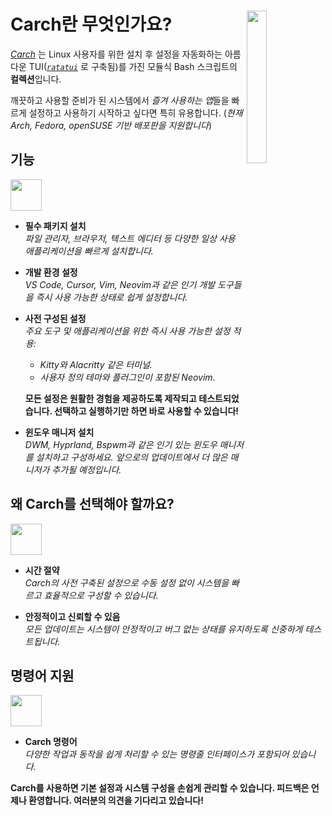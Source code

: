 <h1></h1>
<img
  src="/carch.png"
  width="25%"
  align="right"
 />

<h1>Carch란 무엇인가요?</h1>

*[Carch](https://carch.chalisehari.com.np)* 는 Linux 사용자를 위한 설치 후 설정을 자동화하는 아름다운 TUI(*[`ratatui`](https://github.com/ratatui-org/ratatui)* 로 구축됨)를 가진 모듈식 Bash 스크립트의 **컬렉션**입니다.

깨끗하고 사용할 준비가 된 시스템에서 *즐겨 사용하는 앱*들을 빠르게 설정하고 사용하기 시작하고 싶다면 특히 유용합니다. (*현재 Arch, Fedora, openSUSE 기반 배포판을 지원합니다*)

## 기능
<img src="https://img.icons8.com/?size=80&id=vSx5PNyFqTTo&format=png" width="50" /> 

- **필수 패키지 설치**  
  *파일 관리자, 브라우저, 텍스트 에디터 등 다양한 일상 사용 애플리케이션을 빠르게 설치합니다.*  

- **개발 환경 설정**  
  *VS Code, Cursor, Vim, Neovim과 같은 인기 개발 도구들을 즉시 사용 가능한 상태로 쉽게 설정합니다.*  

- **사전 구성된 설정**  
  *주요 도구 및 애플리케이션을 위한 즉시 사용 가능한 설정 적용:*  
  
  - *Kitty와 Alacritty 같은 터미널.*  
  - *사용자 정의 테마와 플러그인이 포함된 Neovim.*  
  
  **모든 설정은 원활한 경험을 제공하도록 제작되고 테스트되었습니다. 선택하고 실행하기만 하면 바로 사용할 수 있습니다!**

- **윈도우 매니저 설치**  
  *DWM, Hyprland, Bspwm과 같은 인기 있는 윈도우 매니저를 설치하고 구성하세요. 앞으로의 업데이트에서 더 많은 매니저가 추가될 예정입니다.* 

## 왜 Carch를 선택해야 할까요?
<img src="https://img.icons8.com/?size=80&id=111409&format=png" width="50" />

- **시간 절약**  
  *Carch의 사전 구축된 설정으로 수동 설정 없이 시스템을 빠르고 효율적으로 구성할 수 있습니다.*

- **안정적이고 신뢰할 수 있음**  
  *모든 업데이트는 시스템이 안정적이고 버그 없는 상태를 유지하도록 신중하게 테스트됩니다.*  

## 명령어 지원 
<img src="https://img.icons8.com/?size=80&id=114423&format=png" width="50" />

- **Carch 명령어**  
  *다양한 작업과 동작을 쉽게 처리할 수 있는 명령줄 인터페이스가 포함되어 있습니다.*  

**Carch를 사용하면 기본 설정과 시스템 구성을 손쉽게 관리할 수 있습니다. 피드백은 언제나 환영합니다. 여러분의 의견을 기다리고 있습니다!**